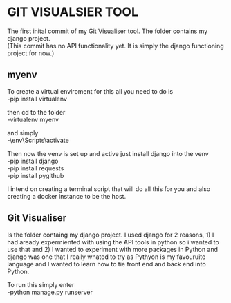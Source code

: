# GIT VISUALSIER TOOL
The first inital commit of my Git Visualiser tool.
The folder contains my django project.  
(This commit has no API functionality yet. It is simply the django functioning project for now.)

## myenv
To create a virtual enviroment for this all you need to do is   
-pip install virtualenv

then cd to the folder  
-virtualenv myenv

and simply   
-\env\Scripts\activate

Then now the venv is set up and active just install django into the venv  
-pip install django  
-pip install requests  
-pip install pygithub  
  
I intend on creating a terminal script that will do all this for you and also creating a docker instance to be the host.  

## Git Visualiser
Is the folder containg my django project. I used django for 2 reasons, 1) I had aready expermiented with using the API tools in python so i wanted to use that and 2) I wanted to experiment with more packages in Python and django was one that I really wnated to try as Pythyon is my favouruite language and I wanted to learn how to tie front end and back end into Python.  

To run this simply enter   
-python manage.py runserver 
